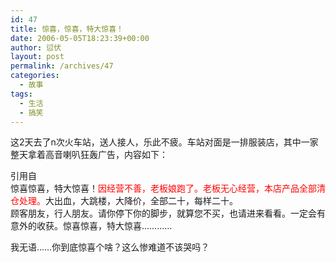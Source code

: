 ```yaml
---
id: 47
title: 惊喜，惊喜，特大惊喜！
date: 2006-05-05T18:23:39+00:00
author: 愆伏
layout: post
permalink: /archives/47
categories:
  - 故事
tags:
  - 生活
  - 搞笑
---
```

这2天去了n次火车站，送人接人，乐此不疲。车站对面是一排服装店，其中一家整天拿着高音喇叭狂轰广告，内容如下：

<div class="quote">
  <div class="quote-title">
    引用自
  </div>
  
  <div class="quote-content">
    惊喜惊喜，特大惊喜！<span style="color: #ff0000;">因经营不善，老板娘跑了。老板无心经营，本店产品全部清仓处理。</span>大出血，大跳楼，大降价，全部二十，每样二十。<br /> 顾客朋友，行人朋友。请你停下你的脚步，就算您不买，也请进来看看。一定会有意外的收获。惊喜惊喜，特大惊喜…………
  </div>
</div>

我无语……你到底惊喜个啥？这么惨难道不该哭吗？